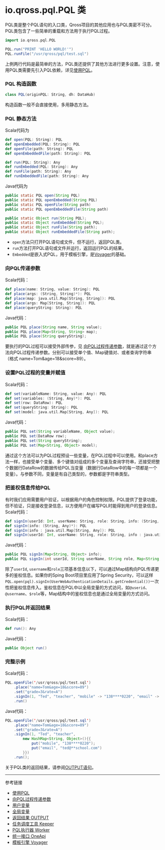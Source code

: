 # io.qross.pql.PQL 类
PQL类是整个PQL语句的入口类，Qross项目的其他应用也与PQL类密不可分。PQL类包含了一些简单的重载和方法用于执行PQL过程。

```scala
import io.qross.pql.PQL

PQL.run("PRINT 'HELLO WORLD!'")
PQL.runFile("/usr/qross/pql/test.sql")
```
上例两行代码是最简单的方法，PQL类还提供了其他方法进行更多设置。注意，使用PQL类需要先引入PQL依赖，详见[使用PQL](/pql/use-pql.md)。

### PQL 构造函数
```scala
class PQL(originPQL: String, dh: DataHub) 
```
构造函数一般不会直接使用，多用静态方法。

### PQL 静态方法
Scala代码为
```scala
def open(PQL: String): PQL
def openEmbedded(PQL: String): PQL
def openFile(path: String): PQL
def openEmbeddedFile(path: String): PQL

def run(PQL: String): Any
def runEmbedded(PQL: String): Any
def runFile(path: String): Any
def runEmbeddedFile(path: String): Any
```
Java代码为
```java
public static PQL open(String PQL)
public static PQL openEmbedded(String PQL)
public static PQL openFile(String path)
public static PQL openEmbeddedFile(String path)

public static Object run(String PQL);
public static Object runEmbedded(String PQL);
public static Object runFile(String path);
public static Object runEmbeddedFile(String path);
```
* `open`方法只打开PQL语句或文件，但不运行，返回PQL类。
* `run`方法打开PQL语句或文件并运行，返回运行PQL的结果。
* `Embedded`是嵌入式PQL，用于模板引擎，是[Voyager](/voyager/overview.md)的基础。

### 向PQL传递参数
Scala代码：
```scala
def place(name: String, value: String): PQL
def place(args: (String, String)*): PQL
def place(map: java.util.Map[String, String]): PQL
def place(args: Map[String, String]): PQL
def place(queryString: String): PQL
```
Java代码：
```java
public PQL place(String name, String value);
public PQL place(Map<String, String> map);
public PQL place(String queryString);
```

要执行的PQL过程可以接受外部传参，见 [向PQL过程传递参数](/pql/params.md)，就是通过这个方法向PQL过程传递参数。分别可以接受单个值、Map键值对、或者查询字符串（格式 name=Tom&age=18&score=89）。

### 设置PQL过程的变量并赋值
Scala代码：
```scala
def set(variableName: String, value: Any): PQL
def set(variables: (String, Any)*): PQL
def set(row: DataRow): PQL
def set(queryString: String): PQL
def set(model: java.util.Map[String, Any]): PQL
```
Java代码：
```java
public PQL set(String variableName, Object value);
public PQL set(DataRow row);
public PQL set(String queryString);
public PQL set(Map<String, Object> model);
```

通过这个方法可以为PQL过程预设一些变量，在PQL过程中可以使用。和place方法一样，也接受单个变量、多个键值对组成的多个变量及查询字符串，还接受把整个数据行DataRow的数据传给PQL当变量（数据行DataRow中的每一项都是一个变量）。与参数不同，变量是有自己类型的，参数都是字符串类型。


### 把鉴权信息传给PQL
有时我们应用需要用户验证，以根据用户的角色控制权限。PQL提供了登录功能，但不验证，只是接收登录信息，以方便用户在编写PQL时能得到用户的登录信息。  
Scala代码：
```scala
def signIn(userId: Int, userName: String, role: String, info: (String, Any)*): PQL
def signIn(info: (String, Any)*): PQL
def signIn(info : java.util.Map[String, Any]): PQL
def signIn(userId: Int, userName: String, role: String, info : java.util.Map[String, Any]): PQL
```
Java代码：
```java
public PQL signIn(Map<String, Object> info);
public PQL signIn(int userId, String userName, String role, Map<String, Object> info);
```

除了`userId`, `username`和`role`三项基本信息以下，可以通过Map结构向PQL传递更多的鉴权信息。如果你的Sping Boot项目里应用了Spring Security，可以这样`PQL.open(pql).signIn(UserWebAuthenticationDetails.getCredential())`一次性把鉴权信息传入。鉴权信息在PQL中以全局变量的方式访问，如`@userid`、`@username`、`$role`等，Map结构中的鉴权信息也是通过全局变量的方式访问。

### 执行PQL并返回结果
Scala代码：
```scala
def run(): Any
```
Java代码：
```java
public Object run()
```

### 完整示例
Scala代码：
```scala
PQL.openFile('/usr/qross/pql/test.sql')
    .place("name=Tom&age=18&score=89")
    .set("grade=3&rate=A")
    .signIn(1, "Ted", "teacher", "mobile" -> "138****0220", "email" -> "ted@**school.com")
    .run()
```
Java代码：
```java
PQL.openFile('/usr/qross/pql/test.sql')
    .place("name=Tom&age=18&score=89")
    .set("grade=3&rate=A")
    .signIn(1, "Ted", "teacher", 
        new HashMap<String, Object>(){{
            put("mobile", "138****0220");
            put("email", "ted@**school.com")
        }})
    .run();
```

关于PQL类的返回结果，请参阅[OUTPUT语句](/pql/output.md)。


---
参考链接

* [使用PQL](/pql/use-pql.md)
* [向PQL过程传递参数](/pql/params.md)
* [用户变量](/pql/variable.md)
* [全局变量](/pql/global.md)
* [返回结果 OUTPUT](/pql/output.md)
* [任务调度工具 Keeper](/keeper/overview.md)
* [PQL执行器 Worker](/worker/overview.md)
* [统一接口 OneApi](/oneapi/overview.md)
* [模板引擎 Voyager](/voyager/overview.md)